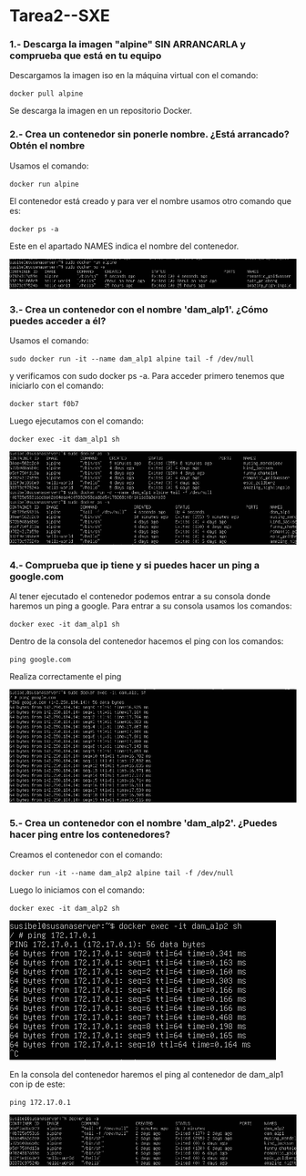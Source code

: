 # Tarea2--SXE
### 1.- Descarga la imagen "alpine" SIN ARRANCARLA y comprueba que está en tu equipo
Descargamos la imagen iso en la máquina virtual con el comando:  

``docker pull alpine``

Se descarga la imagen en un repositorio Docker.


### 2.- Crea un contenedor sin ponerle nombre. ¿Está arrancado? Obtén el nombre
Usamos el comando:

``docker run alpine``

El contenedor está creado y para ver el nombre usamos otro comando que es:

``docker ps -a``

Este en el apartado NAMES indica el nombre del contenedor.

![punto2](Imagenes/punto2.png)


### 3.- Crea un contenedor con el nombre 'dam_alp1'. ¿Cómo puedes acceder a él?
Usamos el comando:

``sudo docker run -it --name dam_alp1 alpine tail -f /dev/null``

y verificamos con sudo docker ps -a. Para acceder primero tenemos que iniciarlo con el comando: 

``docker start f0b7``

Luego ejecutamos con el comando:

``docker exec -it dam_alp1 sh``

![punto3](Imagenes/punto3.png)


### 4.- Comprueba que ip tiene y si puedes hacer un ping a google.com
Al tener ejecutado el contenedor podemos entrar a su consola donde haremos un ping a google. Para entrar a su consola usamos los comandos: 

``docker exec -it dam_alp1 sh``

Dentro de la consola del contenedor hacemos el ping con los comandos:

``ping google.com``

Realiza correctamente el ping 

![punto4](Imagenes/punto4.png)


### 5.- Crea un contenedor con el nombre 'dam_alp2'. ¿Puedes hacer ping entre los contenedores?
Creamos el contenedor con el comando:

``docker run -it --name dam_alp2 alpine tail -f /dev/null``

Luego lo iniciamos con el comando:

``docker exec -it dam_alp2 sh``

![Punto5.1](Imagenes/punto5_1.png)

En la consola del contenedor haremos el ping al contenedor de dam_alp1 con ip de este:

``ping 172.17.0.1``

![punto5.2](Imagenes/punto5.png)



